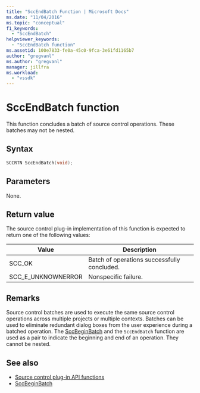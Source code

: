 ```yaml
---
title: "SccEndBatch Function | Microsoft Docs"
ms.date: "11/04/2016"
ms.topic: "conceptual"
f1_keywords:
  - "SccEndBatch"
helpviewer_keywords:
  - "SccEndBatch function"
ms.assetid: 100e7833-fe0a-45c0-9fca-3e61fd1165b7
author: "gregvanl"
ms.author: "gregvanl"
manager: jillfra
ms.workload:
  - "vssdk"
---
```

# SccEndBatch function
This function concludes a batch of source control operations. These batches may not be nested.

## Syntax

```cpp
SCCRTN SccEndBatch(void);
```

## Parameters
 None.

## Return value
 The source control plug-in implementation of this function is expected to return one of the following values:

|Value|Description|
|-----------|-----------------|
|SCC_OK|Batch of operations successfully concluded.|
|SCC_E_UNKNOWNERROR|Nonspecific failure.|

## Remarks
 Source control batches are used to execute the same source control operations across multiple projects or multiple contexts. Batches can be used to eliminate redundant dialog boxes from the user experience during a batched operation. The [SccBeginBatch](../extensibility/sccbeginbatch-function.md) and the `SccEndBatch` function are used as a pair to indicate the beginning and end of an operation. They cannot be nested.

## See also
- [Source control plug-in API functions](../extensibility/source-control-plug-in-api-functions.md)
- [SccBeginBatch](../extensibility/sccbeginbatch-function.md)